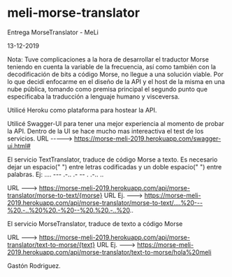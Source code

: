 # meli-morse-translator
Entrega MorseTranslator - MeLi

13-12-2019

Nota:
Tuve complicaciones a la hora de desarrollar el traductor Morse teniendo en cuenta la variable de la frecuencia, así como también con la 
decodificación de bits a código Morse, no llegue a una solución viable. Por lo que decidí enfocarme en el diseño de la API y el host de la
misma en una nube pública, tomando como premisa principal el segundo punto que especificaba la traducción a lenguaje humano y visceversa.

Utilicé Heroku como plataforma para hostear la API.

Utilicé Swagger-UI para tener una mejor experiencia al momento de probar la API. Dentro de la UI se hace mucho mas intereactiva el test de los servicios. URL -----> https://morse-meli-2019.herokuapp.com/swagger-ui.html#


El servicio TextTranslator, traduce de código Morse a texto. Es necesario dejar un espacio(" ") entre letras codificadas y 
un doble espacio("  ") entre palabras. Ej: .... --- .-.. .-  -- . .-.. ..

URL     ---> https://morse-meli-2019.herokuapp.com/api/morse-translator/morse-to-text/{morse}
URL Ej. ---> https://morse-meli-2019.herokuapp.com/api/morse-translator/morse-to-text/....%20---%20.-..%20%20.-%20--%20.%20.-..%20..


El servicio MorseTranslator, traduce de texto a código Morse

URL     ---> https://morse-meli-2019.herokuapp.com/api/morse-translator/text-to-morse/{text}
URL Ej. ---> https://morse-meli-2019.herokuapp.com/api/morse-translator/text-to-morse/hola%20meli


Gastón Rodriguez.
